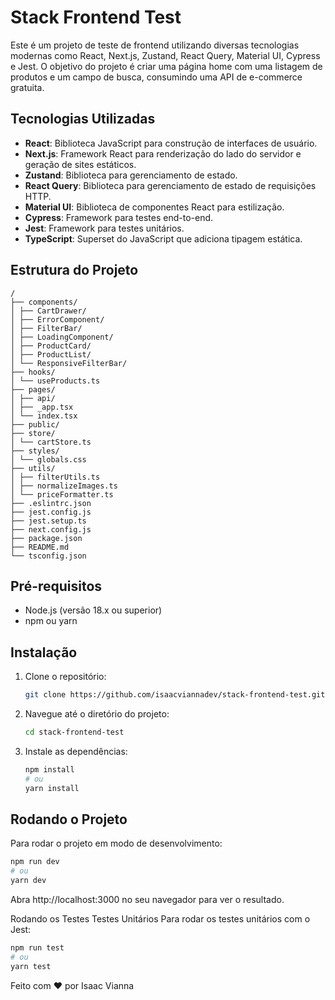 # Stack Frontend Test

Este é um projeto de teste de frontend utilizando diversas tecnologias modernas como React, Next.js, Zustand, React Query, Material UI, Cypress e Jest. O objetivo do projeto é criar uma página home com uma listagem de produtos e um campo de busca, consumindo uma API de e-commerce gratuita.

## Tecnologias Utilizadas

- **React**: Biblioteca JavaScript para construção de interfaces de usuário.
- **Next.js**: Framework React para renderização do lado do servidor e geração de sites estáticos.
- **Zustand**: Biblioteca para gerenciamento de estado.
- **React Query**: Biblioteca para gerenciamento de estado de requisições HTTP.
- **Material UI**: Biblioteca de componentes React para estilização.
- **Cypress**: Framework para testes end-to-end.
- **Jest**: Framework para testes unitários.
- **TypeScript**: Superset do JavaScript que adiciona tipagem estática.

## Estrutura do Projeto
```
/
├── components/
│ ├── CartDrawer/
│ ├── ErrorComponent/
│ ├── FilterBar/
│ ├── LoadingComponent/
│ ├── ProductCard/
│ ├── ProductList/
│ └── ResponsiveFilterBar/
├── hooks/
│ └── useProducts.ts
├── pages/
│ ├── api/
│ ├── _app.tsx
│ └── index.tsx
├── public/
├── store/
│ └── cartStore.ts
├── styles/
│ └── globals.css
├── utils/
│ ├── filterUtils.ts
│ ├── normalizeImages.ts
│ └── priceFormatter.ts
├── .eslintrc.json
├── jest.config.js
├── jest.setup.ts
├── next.config.js
├── package.json
├── README.md
└── tsconfig.json
```

## Pré-requisitos

- Node.js (versão 18.x ou superior)
- npm ou yarn

## Instalação

1. Clone o repositório:
    ```sh
    git clone https://github.com/isaacviannadev/stack-frontend-test.git
    ```

2. Navegue até o diretório do projeto:
    ```sh
    cd stack-frontend-test
    ```

3. Instale as dependências:
    ```sh
    npm install
    # ou
    yarn install
    ```

## Rodando o Projeto

Para rodar o projeto em modo de desenvolvimento:

```sh
npm run dev
# ou
yarn dev
```

Abra http://localhost:3000 no seu navegador para ver o resultado.

Rodando os Testes
Testes Unitários
Para rodar os testes unitários com o Jest:

```sh
npm run test
# ou
yarn test
```

Feito com ♥️ por Isaac Vianna